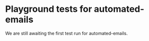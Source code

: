 # Playground tests for automated-emails
We are still awaiting the first test run for automated-emails.
